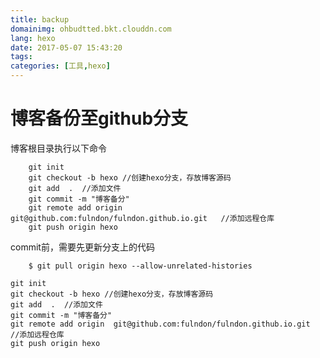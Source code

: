 ```yaml
---
title: backup
domainimg: ohbudtted.bkt.clouddn.com
lang: hexo
date: 2017-05-07 15:43:20
tags:
categories: [工具,hexo]
---
```


# 博客备份至github分支
博客根目录执行以下命令

		git init 
		git checkout -b hexo //创建hexo分支，存放博客源码
		git add  .  //添加文件
		git commit -m "博客备分"
		git remote add origin  git@github.com:fulndon/fulndon.github.io.git   //添加远程仓库
		git push origin hexo

commit前，需要先更新分支上的代码
```
	$ git pull origin hexo --allow-unrelated-histories
```

```bash?linenums
git init 
git checkout -b hexo //创建hexo分支，存放博客源码
git add  .  //添加文件
git commit -m "博客备分"
git remote add origin  git@github.com:fulndon/fulndon.github.io.git   //添加远程仓库
git push origin hexo
```

